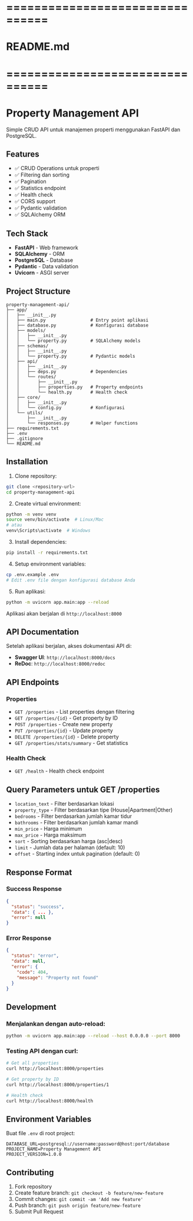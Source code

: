 # ================================

# README.md

# ================================

# Property Management API

Simple CRUD API untuk manajemen properti menggunakan FastAPI dan PostgreSQL.

## Features

- ✅ CRUD Operations untuk properti
- ✅ Filtering dan sorting
- ✅ Pagination
- ✅ Statistics endpoint
- ✅ Health check
- ✅ CORS support
- ✅ Pydantic validation
- ✅ SQLAlchemy ORM

## Tech Stack

- **FastAPI** - Web framework
- **SQLAlchemy** - ORM
- **PostgreSQL** - Database
- **Pydantic** - Data validation
- **Uvicorn** - ASGI server

## Project Structure

```
property-management-api/
├── app/
│   ├── __init__.py
│   ├── main.py                 # Entry point aplikasi
│   ├── database.py             # Konfigurasi database
│   ├── models/
│   │   ├── __init__.py
│   │   └── property.py         # SQLAlchemy models
│   ├── schemas/
│   │   ├── __init__.py
│   │   └── property.py         # Pydantic models
│   ├── api/
│   │   ├── __init__.py
│   │   ├── deps.py             # Dependencies
│   │   └── routes/
│   │       ├── __init__.py
│   │       ├── properties.py   # Property endpoints
│   │       └── health.py       # Health check
│   ├── core/
│   │   ├── __init__.py
│   │   └── config.py           # Konfigurasi
│   └── utils/
│       ├── __init__.py
│       └── responses.py        # Helper functions
├── requirements.txt
├── .env
├── .gitignore
└── README.md
```

## Installation

1. Clone repository:

```bash
git clone <repository-url>
cd property-management-api
```

2. Create virtual environment:

```bash
python -m venv venv
source venv/bin/activate  # Linux/Mac
# atau
venv\Scripts\activate  # Windows
```

3. Install dependencies:

```bash
pip install -r requirements.txt
```

4. Setup environment variables:

```bash
cp .env.example .env
# Edit .env file dengan konfigurasi database Anda
```

5. Run aplikasi:

```bash
python -m uvicorn app.main:app --reload
```

Aplikasi akan berjalan di `http://localhost:8000`

## API Documentation

Setelah aplikasi berjalan, akses dokumentasi API di:

- **Swagger UI**: `http://localhost:8000/docs`
- **ReDoc**: `http://localhost:8000/redoc`

## API Endpoints

### Properties

- `GET /properties` - List properties dengan filtering
- `GET /properties/{id}` - Get property by ID
- `POST /properties` - Create new property
- `PUT /properties/{id}` - Update property
- `DELETE /properties/{id}` - Delete property
- `GET /properties/stats/summary` - Get statistics

### Health Check

- `GET /health` - Health check endpoint

## Query Parameters untuk GET /properties

- `location_text` - Filter berdasarkan lokasi
- `property_type` - Filter berdasarkan tipe (House|Apartment|Other)
- `bedrooms` - Filter berdasarkan jumlah kamar tidur
- `bathrooms` - Filter berdasarkan jumlah kamar mandi
- `min_price` - Harga minimum
- `max_price` - Harga maksimum
- `sort` - Sorting berdasarkan harga (asc|desc)
- `limit` - Jumlah data per halaman (default: 10)
- `offset` - Starting index untuk pagination (default: 0)

## Response Format

### Success Response

```json
{
  "status": "success",
  "data": { ... },
  "error": null
}
```

### Error Response

```json
{
  "status": "error",
  "data": null,
  "error": {
    "code": 404,
    "message": "Property not found"
  }
}
```

## Development

### Menjalankan dengan auto-reload:

```bash
python -m uvicorn app.main:app --reload --host 0.0.0.0 --port 8000
```

### Testing API dengan curl:

```bash
# Get all properties
curl http://localhost:8000/properties

# Get property by ID
curl http://localhost:8000/properties/1

# Health check
curl http://localhost:8000/health
```

## Environment Variables

Buat file `.env` di root project:

```env
DATABASE_URL=postgresql://username:password@host:port/database
PROJECT_NAME=Property Management API
PROJECT_VERSION=1.0.0
```

## Contributing

1. Fork repository
2. Create feature branch: `git checkout -b feature/new-feature`
3. Commit changes: `git commit -am 'Add new feature'`
4. Push branch: `git push origin feature/new-feature`
5. Submit Pull Request

